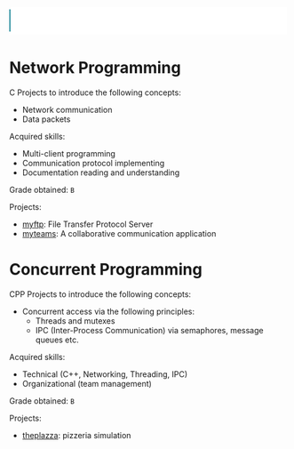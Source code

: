 ![](../src/tek2.svg)

# Network Programming

C Projects to introduce the following concepts:

- Network communication
- Data packets

Acquired skills:

- Multi-client programming
- Communication protocol implementing
- Documentation reading and understanding

Grade obtained: `B`

Projects:

- [myftp](https://github.com/Thibb1/B-NWP-400-myftp): File Transfer Protocol Server
- [myteams](https://github.com/Thibb1/B-NWP-400-myteams): A collaborative communication application

# Concurrent Programming

CPP Projects to introduce the following concepts:

- Concurrent access via the following principles:
    - Threads and mutexes
    - IPC (Inter-Process Communication) via semaphores, message queues etc.

Acquired skills:

- Technical (C++, Networking, Threading, IPC)
- Organizational (team management)

Grade obtained: `B`

Projects:

- [theplazza](https://github.com/Thibb1/B-CCP-400-theplazza): pizzeria simulation